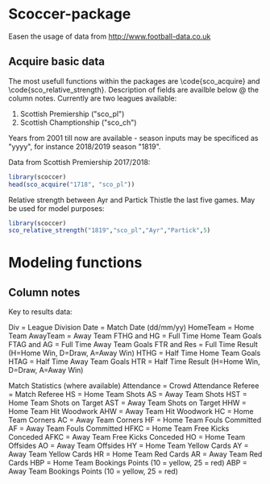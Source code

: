 # Scoccer-package

Easen the usage of data from http://www.football-data.co.uk

## Acquire basic data

The most usefull functions within the packages are \code{sco_acquire} and \code{sco_relative_strength}. Description of fields are availble below @ the column notes. Currently are two leagues available:

1. Scottish Premiership ("sco_pl")
2. Scottish Champtionship ("sco_ch")

Years from 2001 till now are available - season inputs may be specificed as "yyyy", for instance 2018/2019 season "1819". 

Data from Scottish Premiership 2017/2018:
``` r
library(scoccer)
head(sco_acquire("1718", "sco_pl"))
```

Relative strength between Ayr and Partick Thistle the last five games. May be used for model purposes:
``` r
library(scoccer)
sco_relative_strength("1819","sco_pl","Ayr","Partick",5) 
```

# Modeling functions

## Column notes
Key to results data:

Div = League Division
Date = Match Date (dd/mm/yy)
HomeTeam = Home Team
AwayTeam = Away Team
FTHG and HG = Full Time Home Team Goals
FTAG and AG = Full Time Away Team Goals
FTR and Res = Full Time Result (H=Home Win, D=Draw, A=Away Win)
HTHG = Half Time Home Team Goals
HTAG = Half Time Away Team Goals
HTR = Half Time Result (H=Home Win, D=Draw, A=Away Win)

Match Statistics (where available)
Attendance = Crowd Attendance
Referee = Match Referee
HS = Home Team Shots
AS = Away Team Shots
HST = Home Team Shots on Target
AST = Away Team Shots on Target
HHW = Home Team Hit Woodwork
AHW = Away Team Hit Woodwork
HC = Home Team Corners
AC = Away Team Corners
HF = Home Team Fouls Committed
AF = Away Team Fouls Committed
HFKC = Home Team Free Kicks Conceded
AFKC = Away Team Free Kicks Conceded
HO = Home Team Offsides
AO = Away Team Offsides
HY = Home Team Yellow Cards
AY = Away Team Yellow Cards
HR = Home Team Red Cards
AR = Away Team Red Cards
HBP = Home Team Bookings Points (10 = yellow, 25 = red)
ABP = Away Team Bookings Points (10 = yellow, 25 = red)
